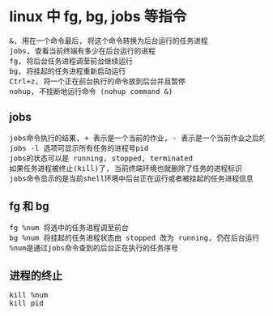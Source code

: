 # linux 中 fg, bg, jobs 等指令

<pre>
&, 用在一个命令最后, 将这个命令转换为后台运行的任务进程
jobs, 查看当前终端有多少在后台运行的进程
fg, 将后台任务进程调至前台继续运行
bg, 将挂起的任务进程重新启动运行
Ctrl+z, 将一个正在前台执行的命令放到后台并且暂停
nohup, 不挂断地运行命令 (nohup command &)
</pre>

## jobs
<pre>
jobs命令执行的结果, + 表示是一个当前的作业, - 表示是一个当前作业之后的一个作业
jobs -l 选项可显示所有任务的进程号pid
jobs的状态可以是 running, stopped, terminated
如果任务进程被终止(kill)了, 当前终端环境也就删除了任务的进程标识
jobs命令显示的是当前shell环境中后台正在运行或者被挂起的任务进程信息
</pre>

## fg 和 bg
<pre>
fg %num 将选中的任务进程调至前台
bg %num 将挂起的任务进程状态由 stopped 改为 running, 仍在后台运行
%num是通过jobs命令查到的后台正在执行的任务序号
</pre>

## 进程的终止
<pre>
kill %num
kill pid
</pre>
